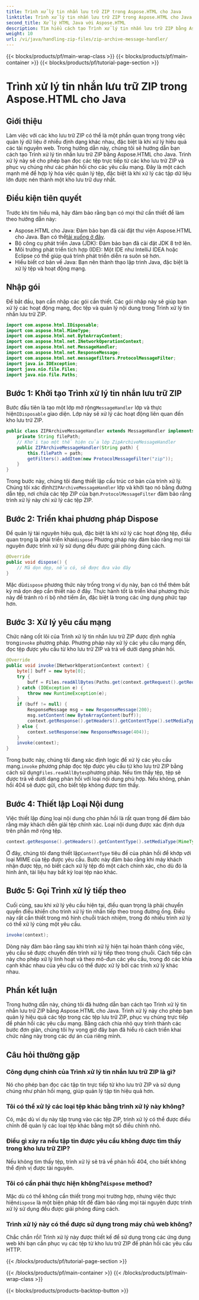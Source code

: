 ```yaml
---
title: Trình xử lý tin nhắn lưu trữ ZIP trong Aspose.HTML cho Java
linktitle: Trình xử lý tin nhắn lưu trữ ZIP trong Aspose.HTML cho Java
second_title: Xử lý HTML Java với Aspose.HTML
description: Tìm hiểu cách tạo Trình xử lý tin nhắn lưu trữ ZIP bằng Aspose.HTML cho Java. Hướng dẫn này phân tích từng bước để giúp bạn quản lý và phục vụ tệp hiệu quả từ kho lưu trữ ZIP.
weight: 10
url: /vi/java/handling-zip-files/zip-archive-message-handler/
---
```


{{< blocks/products/pf/main-wrap-class >}}
{{< blocks/products/pf/main-container >}}
{{< blocks/products/pf/tutorial-page-section >}}

# Trình xử lý tin nhắn lưu trữ ZIP trong Aspose.HTML cho Java

## Giới thiệu
Làm việc với các kho lưu trữ ZIP có thể là một phần quan trọng trong việc quản lý dữ liệu ở nhiều định dạng khác nhau, đặc biệt là khi xử lý hiệu quả các tài nguyên web. Trong hướng dẫn này, chúng tôi sẽ hướng dẫn bạn cách tạo Trình xử lý tin nhắn lưu trữ ZIP bằng Aspose.HTML cho Java. Trình xử lý này sẽ cho phép bạn đọc các tệp trực tiếp từ các kho lưu trữ ZIP và phục vụ chúng như các phản hồi cho các yêu cầu mạng. Đây là một cách mạnh mẽ để hợp lý hóa việc quản lý tệp, đặc biệt là khi xử lý các tập dữ liệu lớn được nén thành một kho lưu trữ duy nhất.
## Điều kiện tiên quyết
Trước khi tìm hiểu mã, hãy đảm bảo rằng bạn có mọi thứ cần thiết để làm theo hướng dẫn này:
-  Aspose.HTML cho Java: Đảm bảo bạn đã cài đặt thư viện Aspose.HTML cho Java. Bạn có thể[tải xuống ở đây](https://releases.aspose.com/html/java/).
- Bộ công cụ phát triển Java (JDK): Đảm bảo bạn đã cài đặt JDK 8 trở lên.
- Môi trường phát triển tích hợp (IDE): Một IDE như IntelliJ IDEA hoặc Eclipse có thể giúp quá trình phát triển diễn ra suôn sẻ hơn.
- Hiểu biết cơ bản về Java: Bạn nên thành thạo lập trình Java, đặc biệt là xử lý tệp và hoạt động mạng.

## Nhập gói
Để bắt đầu, bạn cần nhập các gói cần thiết. Các gói nhập này sẽ giúp bạn xử lý các hoạt động mạng, đọc tệp và quản lý nội dung trong Trình xử lý tin nhắn lưu trữ ZIP.
```java
import com.aspose.html.IDisposable;
import com.aspose.html.MimeType;
import com.aspose.html.net.ByteArrayContent;
import com.aspose.html.net.INetworkOperationContext;
import com.aspose.html.net.MessageHandler;
import com.aspose.html.net.ResponseMessage;
import com.aspose.html.net.messagefilters.ProtocolMessageFilter;
import java.io.IOException;
import java.nio.file.Files;
import java.nio.file.Paths;
```
## Bước 1: Khởi tạo Trình xử lý tin nhắn lưu trữ ZIP
 Bước đầu tiên là tạo một lớp mở rộng`MessageHandler` lớp và thực hiện`IDisposable` giao diện. Lớp này sẽ xử lý các hoạt động liên quan đến kho lưu trữ ZIP.

```java
public class ZIPArchiveMessageHandler extends MessageHandler implements IDisposable {
    private String filePath;
    // Khởi tạo một thể hiện của lớp ZipArchiveMessageHandler
    public ZIPArchiveMessageHandler(String path) {
        this.filePath = path;
        getFilters().addItem(new ProtocolMessageFilter("zip"));
    }
}
```

 Trong bước này, chúng tôi đang thiết lập cấu trúc cơ bản của trình xử lý. Chúng tôi xác định`ZIPArchiveMessageHandler` lớp và khởi tạo nó bằng đường dẫn tệp, nơi chứa các tệp ZIP của bạn.`ProtocolMessageFilter` đảm bảo rằng trình xử lý này chỉ xử lý các tệp ZIP.
## Bước 2: Triển khai phương pháp Dispose
Để quản lý tài nguyên hiệu quả, đặc biệt là khi xử lý các hoạt động tệp, điều quan trọng là phải triển khai`dispose` Phương pháp này đảm bảo rằng mọi tài nguyên được trình xử lý sử dụng đều được giải phóng đúng cách.

```java
@Override
public void dispose() {
    // Mã dọn dẹp, nếu có, sẽ được đưa vào đây
}
```

 Mặc dù`dispose` phương thức này trống trong ví dụ này, bạn có thể thêm bất kỳ mã dọn dẹp cần thiết nào ở đây. Thực hành tốt là triển khai phương thức này để tránh rò rỉ bộ nhớ tiềm ẩn, đặc biệt là trong các ứng dụng phức tạp hơn.
## Bước 3: Xử lý yêu cầu mạng
 Chức năng cốt lõi của Trình xử lý tin nhắn lưu trữ ZIP được định nghĩa trong`invoke` phương pháp. Phương pháp này xử lý các yêu cầu mạng đến, đọc tệp được yêu cầu từ kho lưu trữ ZIP và trả về dưới dạng phản hồi.

```java
@Override
public void invoke(INetworkOperationContext context) {
    byte[] buff = new byte[0];
    try {
        buff = Files.readAllBytes(Paths.get(context.getRequest().getRequestUri().getPathname().trim()));
    } catch (IOException e) {
        throw new RuntimeException(e);
    }
    if (buff != null) {
        ResponseMessage msg = new ResponseMessage(200);
        msg.setContent(new ByteArrayContent(buff));
        context.getResponse().getHeaders().getContentType().setMediaType(MimeType.fromFileExtension(context.getRequest().getRequestUri().getPathname()));
    } else {
        context.setResponse(new ResponseMessage(404));
    }
    invoke(context);
}
```

 Trong bước này, chúng tôi đang xác định logic để xử lý các yêu cầu mạng.`invoke` phương pháp đọc tệp được yêu cầu từ kho lưu trữ ZIP bằng cách sử dụng`Files.readAllBytes`phương pháp. Nếu tìm thấy tệp, tệp sẽ được trả về dưới dạng phản hồi với loại nội dung phù hợp. Nếu không, phản hồi 404 sẽ được gửi, cho biết tệp không được tìm thấy.
## Bước 4: Thiết lập Loại Nội dung
Việc thiết lập đúng loại nội dung cho phản hồi là rất quan trọng để đảm bảo rằng máy khách diễn giải tệp chính xác. Loại nội dung được xác định dựa trên phần mở rộng tệp.

```java
context.getResponse().getHeaders().getContentType().setMediaType(MimeType.fromFileExtension(context.getRequest().getRequestUri().getPathname()));
```

 Ở đây, chúng tôi đang thiết lập`ContentType` tiêu đề của phản hồi để khớp với loại MIME của tệp được yêu cầu. Bước này đảm bảo rằng khi máy khách nhận được tệp, nó biết cách xử lý tệp đó một cách chính xác, cho dù đó là hình ảnh, tài liệu hay bất kỳ loại tệp nào khác.
## Bước 5: Gọi Trình xử lý tiếp theo
Cuối cùng, sau khi xử lý yêu cầu hiện tại, điều quan trọng là phải chuyển quyền điều khiển cho trình xử lý tin nhắn tiếp theo trong đường ống. Điều này rất cần thiết trong mô hình chuỗi trách nhiệm, trong đó nhiều trình xử lý có thể xử lý cùng một yêu cầu.

```java
invoke(context);
```

Dòng này đảm bảo rằng sau khi trình xử lý hiện tại hoàn thành công việc, yêu cầu sẽ được chuyển đến trình xử lý tiếp theo trong chuỗi. Cách tiếp cận này cho phép xử lý linh hoạt và theo mô-đun các yêu cầu, trong đó các khía cạnh khác nhau của yêu cầu có thể được xử lý bởi các trình xử lý khác nhau.

## Phần kết luận
Trong hướng dẫn này, chúng tôi đã hướng dẫn bạn cách tạo Trình xử lý tin nhắn lưu trữ ZIP bằng Aspose.HTML cho Java. Trình xử lý này cho phép bạn quản lý hiệu quả các tệp trong các tệp lưu trữ ZIP, phục vụ chúng trực tiếp để phản hồi các yêu cầu mạng. Bằng cách chia nhỏ quy trình thành các bước đơn giản, chúng tôi hy vọng giờ đây bạn đã hiểu rõ cách triển khai chức năng này trong các dự án của riêng mình.
## Câu hỏi thường gặp
### Công dụng chính của Trình xử lý tin nhắn lưu trữ ZIP là gì?  
Nó cho phép bạn đọc các tập tin trực tiếp từ kho lưu trữ ZIP và sử dụng chúng như phản hồi mạng, giúp quản lý tập tin hiệu quả hơn.
### Tôi có thể xử lý các loại tệp khác bằng trình xử lý này không?  
Có, mặc dù ví dụ này tập trung vào các tệp ZIP, trình xử lý có thể được điều chỉnh để quản lý các loại tệp khác bằng một số điều chỉnh nhỏ.
### Điều gì xảy ra nếu tập tin được yêu cầu không được tìm thấy trong kho lưu trữ ZIP?  
Nếu không tìm thấy tệp, trình xử lý sẽ trả về phản hồi 404, cho biết không thể định vị được tài nguyên.
###  Tôi có cần phải thực hiện không?`dispose` method?  
 Mặc dù có thể không cần thiết trong mọi trường hợp, nhưng việc thực hiện`dispose` là một biện pháp tốt để đảm bảo rằng mọi tài nguyên được trình xử lý sử dụng đều được giải phóng đúng cách.
### Trình xử lý này có thể được sử dụng trong máy chủ web không?  
Chắc chắn rồi! Trình xử lý này được thiết kế để sử dụng trong các ứng dụng web khi bạn cần phục vụ các tệp từ kho lưu trữ ZIP để phản hồi các yêu cầu HTTP.

{{< /blocks/products/pf/tutorial-page-section >}}

{{< /blocks/products/pf/main-container >}}
{{< /blocks/products/pf/main-wrap-class >}}

{{< blocks/products/products-backtop-button >}}
